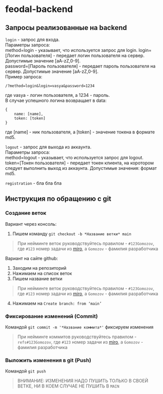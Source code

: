 # feodal-backend
## Запросы реализованные на backend
`login` - запрос для входа.  
Параметры запроса:  
    method=login - указывает, что используется запрос для login.
    login=[Логин пользователя] - передает логин пользователя на сервер. Допустимые значение [aA-zZ,0-9].  
    password=[Пароль пользователя] - передает пароль пользователя на сервер. Допустимые значение [aA-zZ,0-9].  
    Пример запроса: 

    /?method=login&login=vasya&password=1234  

где vasya - логин пользователя, а 1234 - пароль.  
    В случае успешного логина возвращает в data: 

    {  
        name: [name],  
        token: [token]  
    }  
где [name] - ник пользователя, а [token] - значение токена в формате md5.  

`logout` - запрос для выхода из аккаунта.  
Параметры запроса:  
    method=logout - указывает, что используется запрос для logout.  
    token=[Токен пользователя] - передает токен клиента, на коротором следует выполнить выход из аккаунта. Допустимые значения: формат md5.  

`registration` - бла бла бла
## Инструкция по обращению с git
### Создание веток
Вариант через консоль: 
1. Пишем команду `git checkout -b *Название ветки* main`
> При нейминге веток руководствуйтесь правилом - `#123Gomozov`, где `#123` номер задачи из [miro](https://pages.github.com/), а `Gomozov` - фамилия разработчика

Вариант на сайте github: 
1. Заходим на репозиторий
2. Нажимаем на список веток
3. Пишем название ветки
> При нейминге веток руководствуйтесь правилом - `#123Gomozov`, где `#123` номер задачи из [miro](https://pages.github.com/), а `Gomozov` - фамилия разработчика
4. Нажимаем на `Create branch: from ‘main’`

### Фиксирование изменений (Commit)
Командой `git commit -m '*Название коммита*'` фиксируем изменения
> При нейминге коммитов руководствуйтесь правилом - `refs#123Gomozov`, где `#123` номер задачи из [miro](https://pages.github.com/), а `Gomozov` - фамилия разработчика

### Выложить изменения в git (Push)
Командой `git push`
> ВНИМАНИЕ: ИЗМЕНЕНИЯ НАДО ПУШИТЬ ТОЛЬКО В СВОЕЙ ВЕТКЕ, НИ В КОЕМ СЛУЧАЕ НЕ ПУШИТЬ В `MAIN`
